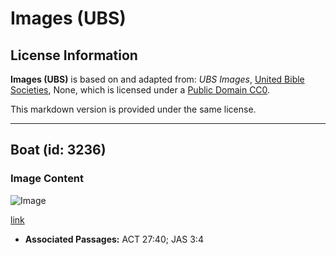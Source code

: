 # Images (UBS)

## License Information

**Images (UBS)** is based on and adapted from: _UBS Images_, [United Bible Societies](https://unitedbiblesocieties.org/), None, which is licensed under a [Public Domain CC0](https://creativecommons.org/public-domain/cc0/).

This markdown version is provided under the same license.



--------------------------------

## Boat (id: 3236)

### Image Content

![Image](https://cdn.aquifer.bible/aquifer-content/resources/Media/WEB-0523_boat.jpg)

[link](https://cdn.aquifer.bible/aquifer-content/resources/Media/WEB-0523_boat.jpg)

* **Associated Passages:** ACT 27:40; JAS 3:4

